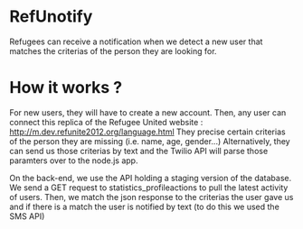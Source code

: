 # RefUnotify

Refugees can receive a notification when we detect a new user that matches the criterias of the person they are looking for.


# How it works ?

For new users, they will have to create a new account.
Then, any user can connect this replica of the Refugee United website : http://m.dev.refunite2012.org/language.html
They precise certain criterias of the person they are missing (i.e. name, age, gender...)
Alternatively, they can send us those criterias by text and the Twilio API will parse those paramters over to the node.js app.

On the back-end, we use the API holding a staging version of the database.
We send a GET request to statistics_profileactions to pull the latest activity of users.
Then, we match the json response to the criterias the user gave us and if there is a match the user is notified by text (to do this we used the SMS API)

